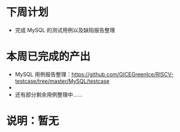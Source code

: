 # 下周计划  

* 完成 MySQL 的测试用例以及缺陷报告整理

# 本周已完成的产出  

* MySQL 用例报告整理：https://github.com/GICEGreenIce/RISCV-testcase/tree/master/MySQL/testcase
* 
* 还有部分剩余用例整理中......

# 说明：暂无
